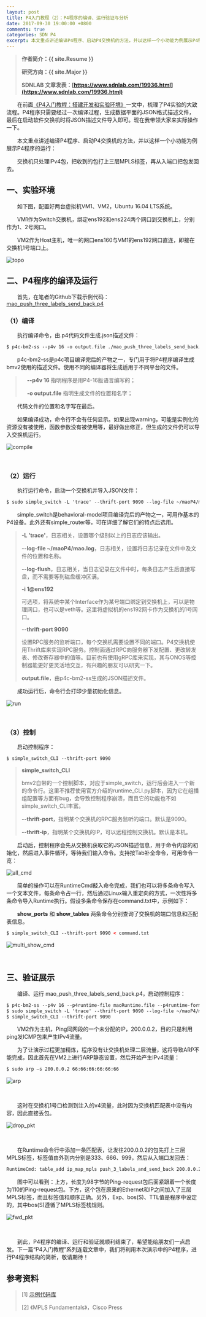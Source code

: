```yaml
---
layout: post
title: P4入门教程（2）：P4程序的编译、运行验证与分析
date: 2017-09-30 19:00:00 +0800
comments: true
categories: SDN P4
excerpt: 本文重点讲述编译P4程序、启动P4交换机的方法，并以这样一个小功能为例展示P4程序的运行：交换机只处理IPv4包，把收到的包打上三层MPLS标签，再从入端口把包发回去。
---
```


> **作者简介：{{ site.Resume }}**
> 
> **研究方向：{{ site.Major }}**
> 
> **SDNLAB 文章发表：[https://www.sdnlab.com/19936.html](https://www.sdnlab.com/19936.html)**

　　在前面[《P4入门教程：搭建开发和实验环境》](http://www.maojianwei.com/2017/09/30/P4-tutorial-2-compile-run-analyze/)一文中，梳理了P4实验的大致流程。P4程序只需要经过一次编译过程，生成数据平面的JSON格式描述文件，最后在启动软件交换机时将JSON描述文件导入即可。现在我带领大家来实际操作一下。

　　本文重点讲述编译P4程序、启动P4交换机的方法，并以这样一个小功能为例展示P4程序的运行：

　　交换机只处理IPv4包，把收到的包打上三层MPLS标签，再从入端口把包发回去。

## 一、实验环境

　　如下图，配置好两台虚拟机VM1、VM2，Ubuntu 16.04 LTS系统。

　　VM1作为Switch交换机，绑定ens192和ens224两个网口到交换机上，分别作为1、2号网口。

　　VM2作为Host主机，唯一的网口ens160与VM1的ens192网口直连，即接在交换机1号端口上。

![topo](/resources/picture/2017/09/P4T2/topo.png)

## 二、P4程序的编译及运行

　　首先，在笔者的Github下载示例代码：[mao_push_three_labels_send_back.p4](https://github.com/MaoJianwei/P4-example-code)

### （1）编译

　　执行编译命令，由.p4代码文件生成.json描述文件：

```xml
$ p4c-bm2-ss --p4v 16 -o output.file ./mao_push_three_labels_send_back.p4
```

　　p4c-bm2-ss是p4c项目编译完后的产物之一，专门用于将P4程序编译生成bmv2使用的描述文件。使用不同的编译器将生成适用于不同平台的文件。

>　**--p4v 16** 指明程序是用P4-16版语言编写的；
> 
>　**-o output.file** 指明生成文件的位置和名字；

　　代码文件的位置和名字写在最后。

　　如果编译成功，命令行不会有任何显示。如果出现warning，可能是实例化的资源没有被使用，函数参数没有被使用等，最好做出修正，但生成的文件仍可以导入交换机运行。 

![compile](/resources/picture/2017/09/P4T2/compile.png)

<br />

### （2）运行

　　执行运行命令，启动一个交换机并导入JSON文件：

```xml
$ sudo simple_switch -L 'trace' --thrift-port 9090 --log-file ~/maoP4/mao.log --log-flush -i 1@ens192 -i 2@ens224 output.file
```

　　simple_switch是behavioral-model项目编译完后的产物之一，可用作基本的P4设备。此外还有simple_router等，可在详细了解它们的特点后选用。

> **-L 'trace'**，日志相关，设置哪个级别以上的日志应该输出。
> 
> **--log-file ~/maoP4/mao.log**，日志相关，设置将日志记录在文件中及文件的位置和名称。
> 
> **--log-flush**，日志相关，当日志记录在文件中时，每条日志产生后直接写盘，而不需要等到磁盘缓冲区满。
> 
> **-i 1@ens192**
> 
> 可选项，将系统中某个Interface作为某号端口绑定到交换机上，可以是物理网口，也可以是veth等。这里将虚拟机的ens192网卡作为交换机的1号网口。
> 
> **--thrift-port 9090**
> 
> 设置RPC服务的监听端口，每个交换机需要设置不同的端口。P4交换机使用Thrift库来实现RPC服务。控制面通过RPC向服务器下发配置、更改转发表、修改寄存器中的值等。目前也有使用gRPC库来实现，其与ONOS等控制器能更好更灵活地交互，有兴趣的朋友可以研究一下。
> 
> **output.file**，由p4c-bm2-ss生成的JSON描述文件。

　　成功运行后，命令行会打印少量初始化信息。

![run](/resources/picture/2017/09/P4T2/run.png)

<br />

### （3）控制

　　启动控制程序：


```xml
$ simple_switch_CLI --thrift-port 9090
```

> **simple_switch_CLI**
> 
> bmv2自带的一个控制脚本，对应于simple_switch，运行后会进入一个新的命令行。这里不推荐使用官方介绍的runtime_CLI.py脚本，因为它在组播组配置等方面有bug，会导致控制程序崩溃，而且它的功能也不如simple_switch_CLI丰富。
> 
> **--thrift-port**，指明某个交换机的RPC服务监听的端口。默认是9090。
> 
> **--thrift-ip**，指明某个交换机的IP，可以远程控制交换机。默认是本机。

　　启动后，控制程序会先从交换机获取它的JSON描述信息，用于命令内容的初始化，然后进入事件循环，等待我们输入命令。支持按Tab补全命令，可用命令一览：

![all_cmd](/resources/picture/2017/09/P4T2/allCmd.png)

　　简单的操作可以在RuntimeCmd敲入命令完成，我们也可以将多条命令写入一个文本文件，每条命令占一行，然后通过Linux输入重定向的方式，一次性将多条命令导入Runtime执行。假设多条命令保存在command.txt中，示例如下：

　　**show_ports** 和 **show_tables** 两条命令分别查询了交换机的端口信息和匹配表信息。

```xml
$ simple_switch_CLI --thrift-port 9090 < command.txt
```

![multi_show_cmd](/resources/picture/2017/09/P4T2/multiShowCmd.png)

<br />

## 三、验证展示

　　编译、运行 mao_push_three_labels_send_back.p4，启动控制程序：

```xml
$ p4c-bm2-ss --p4v 16 --p4runtime-file maoRuntime.file --p4runtime-format text -o output.file mao_push_three_labels_send_back.p4
$ sudo simple_switch -L 'trace' --thrift-port 9090 --log-file ~/maoP4/mao.log --log-flush -i 1@ens192 -i 2@ens224 output.file
$ simple_switch_CLI --thrift-port 9090
```

　　VM2作为主机，Ping同网段的一个未分配的IP，200.0.0.2，目的只是利用ping发ICMP包来产生IPv4流量。

　　为了让演示过程更加精炼，程序没有让交换机处理二层流量，这将导致ARP不能完成，因此首先在VM2上进行ARP静态设置，然后开始产生IPv4流量：

```xml
$ sudo arp –s 200.0.0.2 66:66:66:66:66:66
```

![arp](/resources/picture/2017/09/P4T2/arp.png)

<br />

　　这时在交换机1号口检测到注入的v4流量，此时因为交换机匹配表中没有内容，因此直接丢包。

![drop_pkt](/resources/picture/2017/09/P4T2/dropPkt.png)

<br />

　　在Runtime命令行中添加一条匹配表，让发往200.0.0.2的包先打上三层MPLS标签，标签值由外到内分别是333、666、999，然后从入端口发回去：

```xml
RuntimeCmd: table_add ip_map_mpls push_3_labels_and_send_back 200.0.0.2 => 333 666 999
```

　　图中可以看到：上方，长度为98字节的Ping-request包后面紧跟着一个长度为110的Ping-request包。下方，这个包在原来的Ethernet和IP之间加入了三层MPLS标签，而且标签值和顺序正确。另外，Exp、bos(S)、TTL值是程序中设定的，其中bos(S)遵循了MPLS标签栈规则。

![fwd_pkt](/resources/picture/2017/09/P4T2/fwdPkt.png)

<br />

　　到此，P4程序的编译、运行和验证就顺利结束了，希望能给朋友们一点启发。下一篇“P4入门教程”系列连载文章中，我们将利用本次演示中的P4程序，进行P4程序结构的简析，敬请期待！

## 参考资料

> [1] [示例代码库](https://github.com/MaoJianwei/P4-example-code)
>
> [2] 《MPLS Fundamentals》，Cisco Press
